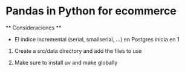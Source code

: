 # Pandas in Python for ecommerce

** Consideraciones ** 
- El índice incremental (serial, smallserial, ...) en Postgres inicia en 1

1. Create a src/data directory and add the files to use

2. Make sure to install uv and make globally

